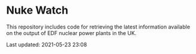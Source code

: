 # Nuke Watch

This repository includes code for retrieving the latest information available on the output of EDF nuclear power plants in the UK.

Last updated: 2021-05-23 23:08